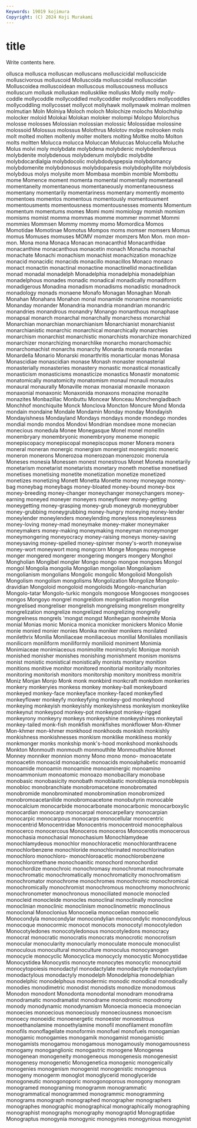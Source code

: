 ```yaml
---
Keywords: 19019 kojimura
Copyright: (C) 2024 Koji Murakami
---
```


# title

Write contents here.



ollusca mollusca
molluscan molluscans molluscicidal molluscicide molluscivorous molluscoid Molluscoida molluscoidal molluscoidan Molluscoidea
molluscoidean molluscous molluscousness molluscs molluscum mollusk molluskan mollusklike mollusks Molly
molly molly-coddle mollycoddle mollycoddled mollycoddler mollycoddlers mollycoddles mollycoddling mollycosset mollycot
mollyhawk mollymawk molman molmen molmutian Moln Molniya Moloch moloch Molochize
molochs Molochship molocker moloid Molokai Molokan moloker molompi Molopo Molorchus
molosse molosses Molossian molossian molossic Molossidae molossine molossoid Molossus molossus
Molothrus Molotov molpe molrooken mols molt molted molten moltenly molter
molters molting Moltke molto Molton molts moltten Molucca molucca Moluccan
Moluccas Moluccella Moluche Molus molvi moly molybdate molybdena molybdenic molybdeniferous
molybdenite molybdenous molybdenum molybdic molybdite molybdocardialgia molybdocolic molybdodyspepsia molybdomancy molybdomenite
molybdonosus molybdoparesis molybdophyllite molybdosis molybdous molys molysite mom Mombasa mombin
momble Mombottu mome Momence moment momenta momental momentally momentaneall momentaneity
momentaneous momentaneously momentaneousness momentany momentarily momentariness momentary momently momento momentoes
momentos momentous momentously momentousment momentousments momentousness momentousnesses moments Momentum momentum
momentums momes Momi momi momiology momish momism momisms momist momma
mommas momme mommer mommet Mommi mommies Mommsen Mommy mommy momo
Momordica Momos Momotidae Momotinae Momotus Mompos moms momser momsers Momus
momus Momuses momuses MOMV momzer momzers Mon Mon. mon mon-
mon. Mona mona Monaca Monacan monacanthid Monacanthidae monacanthine monacanthous monacetin
monach Monacha monachal monachate Monachi monachism monachist monachization monachize monacid
monacidic monacids monacillo monacillos Monaco monaco monact monactin monactinal monactine
monactinellid monactinellidan monad monadal monadelph Monadelphia monadelphia monadelphian monadelphous monades
monadic monadical monadically monadiform monadigerous Monadina monadism monadisms monadistic monadnock
monadology monads monaene Monafo Monagan Monaghan Monah Monahan Monahans Monahon
monal monamide monamine monamniotic Monanday monander Monandria monandria monandrian monandric
monandries monandrous monandry Monango monanthous monaphase monapsal monarch monarchal monarchally
monarchess monarchial Monarchian monarchian monarchianism Monarchianist monarchianist monarchianistic monarchic monarchical
monarchically monarchies monarchism monarchist monarchistic monarchists monarchize monarchized monarchizer monarchizing
monarchlike monarcho monarchomachic monarchomachist monarchs monarchy Monarda monarda monardas Monardella
Monario Monarski monarthritis monarticular monas Monasa Monascidiae monascidian monase Monash
monaster monasterial monasterially monasteries monastery monastic monastical monastically monasticism monasticisms
monasticize monastics Monastir monatomic monatomically monatomicity monatomism monaul monauli monaulos
monaural monaurally Monaville monax monaxial monaxile monaxon monaxonial monaxonic Monaxonida
monaxons monazine monazite monazites Monbazillac Monbuttu Moncear Monceau Monchengladbach Monchhof
monchiquite Monck Monclova Moncton Moncure Mond Monda mondain mondaine Mondale
Mondamin Monday monday Mondayish Mondayishness Mondayland Mondays mondays monde mondego
mondes mondial mondo mondos Mondovi Mondrian mondsee mone monecian monecious
monedula Monee Monegasque Monel monel monellin monembryary monembryonic monembryony moneme
monepic monepiscopacy monepiscopal monepiscopus moner Monera monera moneral moneran monergic
monergism monergist monergistic moneric moneron monerons Monerozoa monerozoan monerozoic monerula
Moneses monesia Monessen monest monestrous Monet Moneta monetarily monetarism monetarist
monetarists monetary moneth monetise monetised monetises monetising monetite monetization monetize
monetized monetizes monetizing Monett Monetta Monette money moneyage money-bag moneybag
moneybags money-bloated money-bound money-box money-breeding money-changer moneychanger moneychangers money-earning moneyed
moneyer moneyers moneyflower money-getting moneygetting money-grasping money-grub moneygrub moneygrubber money-grubbing
moneygrubbing money-hungry moneying money-lender moneylender moneylenders moneylending moneyless moneylessness money-loving
money-mad moneymake money-maker moneymaker moneymakers money-making moneymaking moneyman moneymonger moneymongering
moneyocracy money-raising moneys money-saving moneysaving money-spelled money-spinner money's-worth moneywise money-wort
moneywort mong mongcorn Monge Mongeau mongeese monger mongered mongerer mongering
mongers mongery Monghol Mongholian Mongibel mongler Mongo mongo mongoe mongoes
Mongol mongol Mongolia mongolia Mongolian mongolian Mongolianism mongolianism mongolians Mongolic
mongolic Mongolioid Mongolish Mongolism mongolism mongolisms Mongolization Mongolize Mongolo-dravidian Mongoloid
mongoloid mongoloids Mongolo-manchurian Mongolo-tatar Mongolo-turkic mongols mongoose Mongooses mongooses mongos
Mongoyo mongrel mongreldom mongrelisation mongrelise mongrelised mongreliser mongrelish mongrelising mongrelism
mongrelity mongrelization mongrelize mongrelized mongrelizing mongrelly mongrelness mongrels 'mongst mongst
Monhegan monheimite Monia monial Monias monic Monica monica monicker monickers
Monico Monie monie monied monier monies Monika moniker monikers monilated
monilethrix Monilia Moniliaceae moniliaceous monilial Moniliales moniliasis monilicorn moniliform moniliformly
monilioid moniment Monimia Monimiaceae monimiaceous monimolite monimostylic Monique monish monished
monisher monishes monishing monishment monism monisms monist monistic monistical monistically
monists monitary monition monitions monitive monitor monitored monitorial monitorially monitories
monitoring monitorish monitors monitorship monitory monitress monitrix Moniz Monjan Monjo
Monk monk monkbird monkcraft monkdom monkeries monkery monkeryies monkess monkey
monkey-ball monkeyboard monkeyed monkey-face monkeyface monkey-faced monkeyfied monkeyflower monkeyfy monkeyfying
monkey-god monkeyhood monkeying monkeyish monkeyishly monkeyishness monkeyism monkeylike monkeynut monkeypod
monkey-pot monkeypot monkey-rigged monkeyrony monkeyry monkeys monkeyshine monkeyshines monkeytail monkey-tailed
monk-fish monkfish monkfishes monkflower Mon-Khmer Mon-khmer mon-khmer monkhood monkhoods monkish
monkishly monkishness monkishnesses monkism monklike monkliness monkly monkmonger monks monkship
monk's-hood monkshood monkshoods Monkton Monmouth monmouth monmouthite Monmouthshire Monnet Monney
monniker monnion monny Mono mono mono- monoacetate monoacetin monoacid monoacidic
monoacids monoalphabetic monoamid monoamide monoamin monoamine monoaminergic monoamino monoammonium monoatomic
monoazo monobacillary monobase monobasic monobasicity monobath monoblastic monoblepsia monoblepsis monobloc
monobranchiate monobromacetone monobromated monobromide monobrominated monobromination monobromized monobromoacetanilide monobromoacetone monobutyrin
monocable monocalcium monocarbide monocarbonate monocarbonic monocarboxylic monocardian monocarp monocarpal monocarpellary
monocarpian monocarpic monocarpous monocarps monocellular monocentric monocentrid Monocentridae Monocentris monocentroid
monocephalous monocerco monocercous Monoceros monoceros Monocerotis monocerous monochasia monochasial monochasium
Monochlamydeae monochlamydeous monochlor monochloracetic monochloranthracene monochlorbenzene monochloride monochlorinated monochlorination monochloro
monochloro- monochloroacetic monochlorobenzene monochloromethane monochoanitic monochord monochordist monochordize monochroic monochromasy
monochromat monochromate monochromatic monochromatically monochromaticity monochromatism monochromator monochrome monochromes monochromic
monochromical monochromically monochromist monochromous monochromy monochronic monochronometer monochronous monociliated monocle
monocled monocleid monocleide monocles monoclinal monoclinally monocline monoclinian monoclinic monoclinism
monoclinometric monoclinous monoclonal Monoclonius Monocoelia monocoelian monocoelic Monocondyla monocondylar monocondylian
monocondylic monocondylous monocoque monocormic monocot monocots monocotyl monocotyledon Monocotyledones monocotyledonous
monocotyledons monocracy monocrat monocratic monocratis monocrats monocrotic monocrotism monocular monocularity
monocularly monoculate monocule monoculist monoculous monocultural monoculture monoculus monocyanogen monocycle
monocyclic Monocyclica monocycly monocystic Monocystidae Monocystidea Monocystis monocyte monocytes monocytic
monocytoid monocytopoiesis monodactyl monodactylate monodactyle monodactylism monodactylous monodactyly monodelph Monodelphia
monodelphian monodelphic monodelphous monodermic monodic monodical monodically monodies monodimetric monodist
monodists monodize monodomous Monodon monodont Monodonta monodontal monodram monodrama monodramatic
monodramatist monodrame monodromic monodromy monody monodynamic monodynamism Monoecia monoecia monoecian
monoecies monoecious monoeciously monoeciousness monoecism monoecy monoeidic monoenergetic monoester monoestrous
monoethanolamine monoethylamine monofil monofilament monofilm monofils monoflagellate monoformin monofuel monofuels
monogamian monogamic monogamies monogamik monogamist monogamistic monogamists monogamou monogamous monogamously
monogamousness monogamy monoganglionic monogastric monogene Monogenea monogenean monogeneity monogeneous monogenesis
monogenesist monogenesy monogenetic Monogenetica monogenic monogenically monogenies monogenism monogenist monogenistic
monogenous monogeny monogerm monoglot monoglycerid monoglyceride monogoneutic monogonoporic monogonoporous monogony
monogram monogramed monograming monogramm monogrammatic monogrammatical monogrammed monogrammic monogramming monograms
monograph monographed monographer monographers monographes monographic monographical monographically monographing monographist
monographs monography monograptid Monograptidae Monograptus monogynia monogynic monogynies monogynious monogynist

